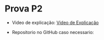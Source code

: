 # Prova P2

- Video de explicação: [Video de Explicação](https://drive.google.com/file/d/1QeR2HkwAXdO2ajGgCUwHUruFCnuY2DU1/view?usp=sharing)


- Repositorio no GitHub caso necessario: